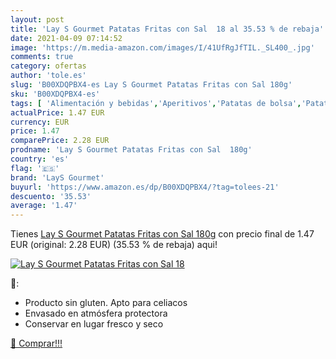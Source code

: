 ```yaml
---
layout: post
title: 'Lay S Gourmet Patatas Fritas con Sal  18 al 35.53 % de rebaja'
date: 2021-04-09 07:14:52
image: 'https://m.media-amazon.com/images/I/41UfRgJfTIL._SL400_.jpg'
comments: true
category: ofertas
author: 'tole.es'
slug: 'B00XDQPBX4-es Lay S Gourmet Patatas Fritas con Sal 180g'
sku: 'B00XDQPBX4-es'
tags: [ 'Alimentación y bebidas','Aperitivos','Patatas de bolsa','Patatas de bolsa y tortitas de verduras','fritas','lays gourmet','patatas', ]
actualPrice: 1.47 EUR
currency: EUR
price: 1.47
comparePrice: 2.28 EUR
prodname: 'Lay S Gourmet Patatas Fritas con Sal  180g'
country: 'es'
flag: '🇪🇸'
brand: 'LayS Gourmet'
buyurl: 'https://www.amazon.es/dp/B00XDQPBX4/?tag=tolees-21'
descuento: '35.53'
average: '1.47'
---
```


Tienes [Lay S Gourmet Patatas Fritas con Sal  180g](https://www.amazon.es/dp/B00XDQPBX4/?tag=tolees-21) con precio final de  1.47 EUR (original: 2.28 EUR) (35.53 %  de rebaja) aqui!

[![Lay S Gourmet Patatas Fritas con Sal  18](https://m.media-amazon.com/images/I/41UfRgJfTIL._SL400_.jpg)](https://www.amazon.es/dp/B00XDQPBX4/?tag=tolees-21)

🔎:

- Producto sin gluten. Apto para celiacos
- Envasado en atmósfera protectora
- Conservar en lugar fresco y seco

[🛒 Comprar!!!](https://www.amazon.es/dp/B00XDQPBX4/?tag=tolees-21)
